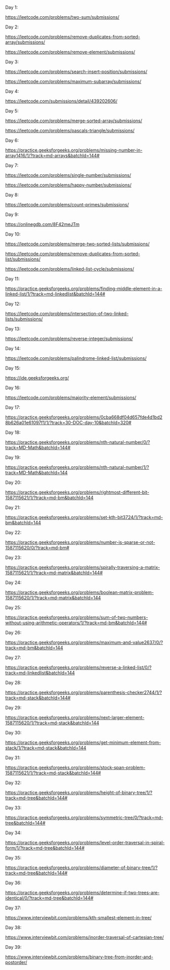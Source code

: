 Day 1:

https://leetcode.com/problems/two-sum/submissions/

Day 2:

https://leetcode.com/problems/remove-duplicates-from-sorted-array/submissions/

https://leetcode.com/problems/remove-element/submissions/

Day 3:

https://leetcode.com/problems/search-insert-position/submissions/

https://leetcode.com/problems/maximum-subarray/submissions/

Day 4:

https://leetcode.com/submissions/detail/439202606/

Day 5:

https://leetcode.com/problems/merge-sorted-array/submissions/

https://leetcode.com/problems/pascals-triangle/submissions/

Day 6:

https://practice.geeksforgeeks.org/problems/missing-number-in-array1416/1/?track=md-arrays&batchId=144#

Day 7:

https://leetcode.com/problems/single-number/submissions/

https://leetcode.com/problems/happy-number/submissions/

Day 8:

https://leetcode.com/problems/count-primes/submissions/

Day 9:

https://onlinegdb.com/8F42meJTm

Day 10:

https://leetcode.com/problems/merge-two-sorted-lists/submissions/

https://leetcode.com/problems/remove-duplicates-from-sorted-list/submissions/

https://leetcode.com/problems/linked-list-cycle/submissions/

Day 11:

https://practice.geeksforgeeks.org/problems/finding-middle-element-in-a-linked-list/1/?track=md-linkedlist&batchId=144#

Day 12:

https://leetcode.com/problems/intersection-of-two-linked-lists/submissions/

Day 13:

https://leetcode.com/problems/reverse-integer/submissions/

Day 14:

https://leetcode.com/problems/palindrome-linked-list/submissions/

Day 15:

https://ide.geeksforgeeks.org/

Day 16:

https://leetcode.com/problems/majority-element/submissions/

Day 17:

https://practice.geeksforgeeks.org/problems/0cba668df04d657fde4d1bd28b626a01e61097f1/1/?track=30-DOC-day-10&batchId=320#

Day 18:

https://practice.geeksforgeeks.org/problems/nth-natural-number/0/?track=MD-Math&batchId=144#

Day 19:

https://practice.geeksforgeeks.org/problems/nth-natural-number/1/?track=MD-Math&batchId=144

Day 20:

https://practice.geeksforgeeks.org/problems/rightmost-different-bit-1587115621/1/?track=md-bm&batchId=144

Day 21:

https://practice.geeksforgeeks.org/problems/set-kth-bit3724/1/?track=md-bm&batchId=144

Day 22:

https://practice.geeksforgeeks.org/problems/number-is-sparse-or-not-1587115620/0/?track=md-bm#

Day 23:

https://practice.geeksforgeeks.org/problems/spirally-traversing-a-matrix-1587115621/1/?track=md-matrix&batchId=144#

Day 24:

https://practice.geeksforgeeks.org/problems/boolean-matrix-problem-1587115620/1/?track=md-matrix&batchId=144

Day 25:

https://practice.geeksforgeeks.org/problems/sum-of-two-numbers-without-using-arithmetic-operators/1/?track=md-bm&batchId=144#

Day 26:

https://practice.geeksforgeeks.org/problems/maximum-and-value2637/0/?track=md-bm&batchId=144

Day 27:

https://practice.geeksforgeeks.org/problems/reverse-a-linked-list/0/?track=md-linkedlist&batchId=144

Day 28:

https://practice.geeksforgeeks.org/problems/parenthesis-checker2744/1/?track=md-stack&batchId=144#

Day 29:

https://practice.geeksforgeeks.org/problems/next-larger-element-1587115620/1/?track=md-stack&batchId=144

Day 30:

https://practice.geeksforgeeks.org/problems/get-minimum-element-from-stack/1/?track=md-stack&batchId=144 

Day 31:

https://practice.geeksforgeeks.org/problems/stock-span-problem-1587115621/1/?track=md-stack&batchId=144#

Day 32:

https://practice.geeksforgeeks.org/problems/height-of-binary-tree/1/?track=md-tree&batchId=144#

Day 33:

https://practice.geeksforgeeks.org/problems/symmetric-tree/0/?track=md-tree&batchId=144#

Day 34:

https://practice.geeksforgeeks.org/problems/level-order-traversal-in-spiral-form/1/?track=md-tree&batchId=144#

Day 35:

https://practice.geeksforgeeks.org/problems/diameter-of-binary-tree/1/?track=md-tree&batchId=144#

Day 36:

https://practice.geeksforgeeks.org/problems/determine-if-two-trees-are-identical/0/?track=md-tree&batchId=144#

Day 37:

https://www.interviewbit.com/problems/kth-smallest-element-in-tree/

Day 38:

https://www.interviewbit.com/problems/inorder-traversal-of-cartesian-tree/

Day 39:

https://www.interviewbit.com/problems/binary-tree-from-inorder-and-postorder/
